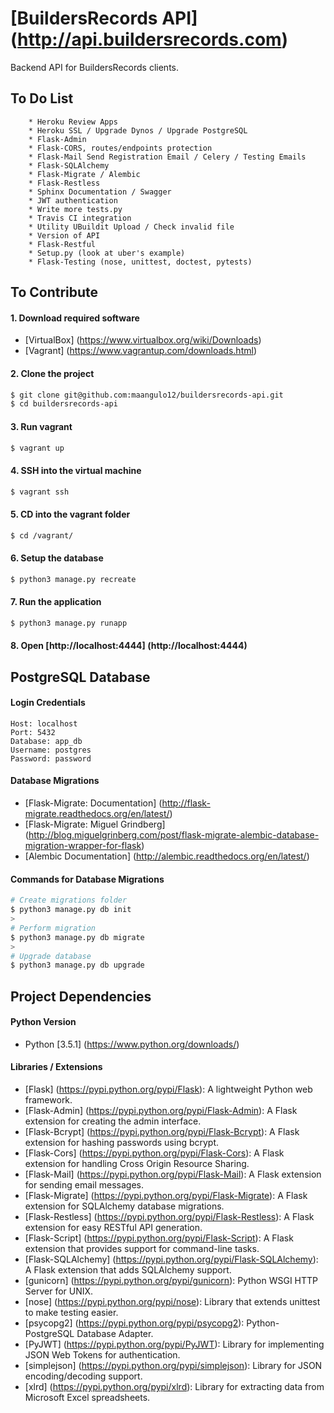 # [BuildersRecords API] (http://api.buildersrecords.com)

Backend API for BuildersRecords clients.

## To Do List
```
    * Heroku Review Apps
    * Heroku SSL / Upgrade Dynos / Upgrade PostgreSQL
    * Flask-Admin
    * Flask-CORS, routes/endpoints protection
    * Flask-Mail Send Registration Email / Celery / Testing Emails
    * Flask-SQLAlchemy
    * Flask-Migrate / Alembic
    * Flask-Restless
    * Sphinx Documentation / Swagger
    * JWT authentication    
    * Write more tests.py
    * Travis CI integration
    * Utility UBuildit Upload / Check invalid file
    * Version of API
    * Flask-Restful
    * Setup.py (look at uber's example)
    * Flask-Testing (nose, unittest, doctest, pytests)
```

## To Contribute

#### 1. Download required software

+ [VirtualBox] (https://www.virtualbox.org/wiki/Downloads)
+ [Vagrant] (https://www.vagrantup.com/downloads.html)

#### 2. Clone the project
>
```bash
$ git clone git@github.com:maangulo12/buildersrecords-api.git
$ cd buildersrecords-api
```

#### 3. Run vagrant
>
```bash
$ vagrant up    
```

#### 4. SSH into the virtual machine
>
```bash
$ vagrant ssh
```

#### 5. CD into the vagrant folder
>
```bash
$ cd /vagrant/
```

#### 6. Setup the database
>
```bash
$ python3 manage.py recreate
```

#### 7. Run the application
>
```bash
$ python3 manage.py runapp    
```

#### 8. Open [http://localhost:4444] (http://localhost:4444)

## PostgreSQL Database

#### Login Credentials
```
Host: localhost
Port: 5432
Database: app_db
Username: postgres
Password: password
```

#### Database Migrations
+ [Flask-Migrate: Documentation]
    (http://flask-migrate.readthedocs.org/en/latest/)
+ [Flask-Migrate: Miguel Grindberg]
    (http://blog.miguelgrinberg.com/post/flask-migrate-alembic-database-migration-wrapper-for-flask)
+ [Alembic Documentation]
    (http://alembic.readthedocs.org/en/latest/)

#### Commands for Database Migrations
>
```bash
# Create migrations folder
$ python3 manage.py db init
>
# Perform migration
$ python3 manage.py db migrate
>
# Upgrade database
$ python3 manage.py db upgrade
```

## Project Dependencies

#### Python Version
+ Python [3.5.1] (https://www.python.org/downloads/)

#### Libraries / Extensions
+ [Flask] (https://pypi.python.org/pypi/Flask): A lightweight Python web framework.
+ [Flask-Admin] (https://pypi.python.org/pypi/Flask-Admin): A Flask extension for creating the admin interface.
+ [Flask-Bcrypt] (https://pypi.python.org/pypi/Flask-Bcrypt): A Flask extension for hashing passwords using bcrypt.
+ [Flask-Cors] (https://pypi.python.org/pypi/Flask-Cors): A Flask extension for handling Cross Origin Resource Sharing.
+ [Flask-Mail] (https://pypi.python.org/pypi/Flask-Mail): A Flask extension for sending email messages.
+ [Flask-Migrate] (https://pypi.python.org/pypi/Flask-Migrate): A Flask extension for SQLAlchemy database migrations.
+ [Flask-Restless] (https://pypi.python.org/pypi/Flask-Restless): A Flask extension for easy RESTful API generation.
+ [Flask-Script] (https://pypi.python.org/pypi/Flask-Script): A Flask extension that provides support for command-line tasks.
+ [Flask-SQLAlchemy] (https://pypi.python.org/pypi/Flask-SQLAlchemy): A Flask extension that adds SQLAlchemy support.
+ [gunicorn] (https://pypi.python.org/pypi/gunicorn): Python WSGI HTTP Server for UNIX.
+ [nose] (https://pypi.python.org/pypi/nose): Library that extends unittest to make testing easier.
+ [psycopg2] (https://pypi.python.org/pypi/psycopg2): Python-PostgreSQL Database Adapter.
+ [PyJWT] (https://pypi.python.org/pypi/PyJWT): Library for implementing JSON Web Tokens for authentication.
+ [simplejson] (https://pypi.python.org/pypi/simplejson): Library for JSON encoding/decoding support.
+ [xlrd] (https://pypi.python.org/pypi/xlrd): Library for extracting data from Microsoft Excel spreadsheets.
